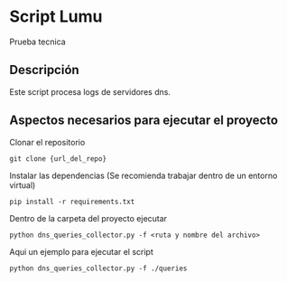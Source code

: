 # Script Lumu

Prueba tecnica

## Descripción

Este script procesa logs de servidores dns.

## Aspectos necesarios para ejecutar el proyecto

Clonar el repositorio

```
git clone {url_del_repo}
```

Instalar las dependencias (Se recomienda trabajar dentro de un entorno virtual)

```
pip install -r requirements.txt
```

Dentro de la carpeta del proyecto ejecutar 

```
python dns_queries_collector.py -f <ruta y nombre del archivo>
```

Aqui un ejemplo para ejecutar el script

```
python dns_queries_collector.py -f ./queries
```
